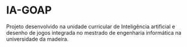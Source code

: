 # IA-GOAP
Projeto desenvolvido na unidade curricular de Inteligência artificial e desenho de jogos integrada no mestrado de engenharia informática na universidade da madeira.
